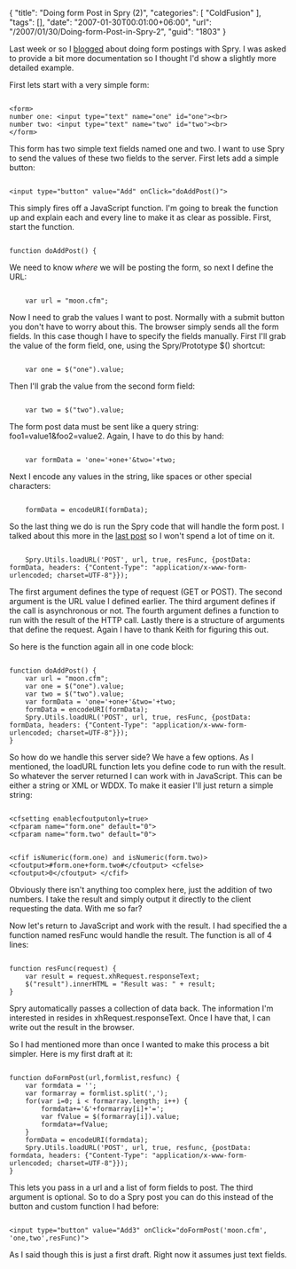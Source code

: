 {
	"title": "Doing  form Post in Spry (2)",
	"categories": [
		"ColdFusion"
	],
	"tags": [],
	"date": "2007-01-30T00:01:00+06:00",
	"url": "/2007/01/30/Doing-form-Post-in-Spry-2",
	"guid": "1803"
}

Last week or so I <a href="http://ray.camdenfamily.com/index.cfm/2007/1/14/Doing-a-form-POST-in-Spry">blogged</a>  about doing form postings with Spry. I was asked to provide a bit more documentation so I thought I'd show a slightly more detailed example.
<!--more-->
First lets start with a very simple form:

<code>
&lt;form&gt;
number one: &lt;input type="text" name="one" id="one"&gt;&lt;br&gt;
number two: &lt;input type="text" name="two" id="two"&gt;&lt;br&gt;
&lt;/form&gt;
</code>

This form has two simple text fields named one and two. I want to use Spry to send the values of these two fields to the server. First lets add a simple button:

<code>
&lt;input type="button" value="Add" onClick="doAddPost()"&gt;
</code>

This simply fires off a JavaScript function. I'm going to break the function up and explain each and every line to make it as clear as possible. First, start the function.

<code>
function doAddPost() {
</code>

We need to know <i>where</i> we will be posting the form, so next I define the URL:

<code>
	var url = "moon.cfm";
</code>

Now I need to grab the values I want to post. Normally with a submit button you don't have to worry about this. The browser simply sends all the form fields. In this case though I have to specify the fields manually. First I'll grab the value of the form field, one, using the Spry/Prototype $() shortcut:

<code>
	var one = $("one").value;
</code>

Then I'll grab the value from the second form field:

<code>
	var two = $("two").value;	
</code>

The form post data must be sent like a query string: foo1=value1&foo2=value2. Again, I have to do this by hand:

<code>
	var formData = 'one='+one+'&two='+two;
</code>

Next I encode any values in the string, like spaces or other special characters:

<code>
	formData = encodeURI(formData);
</code>

So the last thing we do is run the Spry code that will handle the form post. I talked about this more in the <a href="http://ray.camdenfamily.com/index.cfm/2007/1/14/Doing-a-form-POST-in-Spry">last post</a> so I won't spend a lot of time on it.

<code>
	Spry.Utils.loadURL('POST', url, true, resFunc, {postData: formData, headers: {"Content-Type": "application/x-www-form-urlencoded; charset=UTF-8"}});
</code>

The first argument defines the type of request (GET or POST). The second argument is the URL value I defined earlier. The third argument defines if the call is asynchronous or not. The fourth argument defines a function to run with the result of the HTTP call. Lastly there is a structure of arguments that define the request. Again I have to thank Keith for figuring this out.

So here is the function again all in one code block:

<code>
function doAddPost() {
	var url = "moon.cfm";
	var one = $("one").value;
	var two = $("two").value;	
	var formData = 'one='+one+'&two='+two;
	formData = encodeURI(formData);
	Spry.Utils.loadURL('POST', url, true, resFunc, {postData: formData, headers: {"Content-Type": "application/x-www-form-urlencoded; charset=UTF-8"}});
}
</code>

So how do we handle this server side? We have a few options. As I mentioned, the loadURL function lets you define code to run with the result. So whatever the server returned I can work with in JavaScript. This can be either a string or XML or WDDX. To make it easier I'll just return a simple string:

<code>
&lt;cfsetting enablecfoutputonly=true&gt;
&lt;cfparam name="form.one" default="0"&gt;
&lt;cfparam name="form.two" default="0"&gt;

&lt;cfif isNumeric(form.one) and isNumeric(form.two)&gt;
	&lt;cfoutput&gt;#form.one+form.two#&lt;/cfoutput&gt;
&lt;cfelse&gt;
	&lt;cfoutput&gt;0&lt;/cfoutput&gt;
&lt;/cfif&gt;
</code>

Obviously there isn't anything too complex here, just the addition of two numbers. I take the result and simply output it directly to the client requesting the data. With me so far? 

Now let's return to JavaScript and work with the result. I had specified the a function named resFunc would handle the result. The function is all of 4 lines:

<code>
function resFunc(request) {
	var result = request.xhRequest.responseText; 
	$("result").innerHTML = "Result was: " + result;	
}
</code>

Spry automatically passes a collection of data back. The information I'm interested in resides in xhRequest.responseText. Once I have that, I can write out the result in the browser. 

So I had mentioned more than once I wanted to make this process a bit simpler. Here is my first draft at it:

<code>
function doFormPost(url,formlist,resfunc) {
	var formdata = '';
	var formarray = formlist.split(',');
	for(var i=0; i &lt; formarray.length; i++) {
		formdata+='&'+formarray[i]+'=';
		var fValue = $(formarray[i]).value;
		formdata+=fValue;
	}
	formData = encodeURI(formdata);
	Spry.Utils.loadURL('POST', url, true, resfunc, {postData: formdata, headers: {"Content-Type": "application/x-www-form-urlencoded; charset=UTF-8"}});
}
</code>

This lets you pass in a url and a list of form fields to post. The third argument is optional. So to do a Spry post you can do this instead of the button and custom function I had before:

<code>
&lt;input type="button" value="Add3" onClick="doFormPost('moon.cfm', 'one,two',resFunc)"&gt;
</code>

As I said though this is just a first draft. Right now it assumes just text fields.